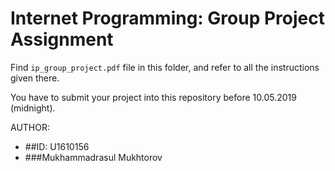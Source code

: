 # Internet Programming: Group Project Assignment

Find `ip_group_project.pdf` file in this folder, and refer to all the instructions given there. 

You have to submit your project into this repository before 10.05.2019 (midnight).

AUTHOR: 
 - ##ID: U1610156
 - ###Mukhammadrasul Mukhtorov
